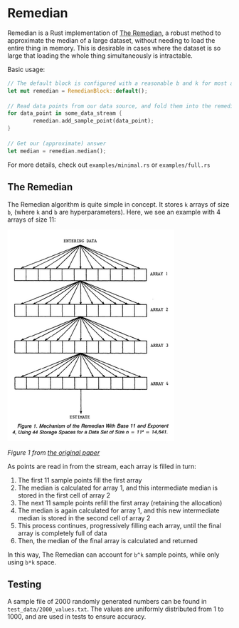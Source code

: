 # Remedian
Remedian is a Rust implementation of [The Remedian](https://www.researchgate.net/publication/247974442_The_Remedian_A_Robust_Averaging_Method_for_Large_Data_Sets), a robust method to approximate the median of a large dataset, without needing to load the entire thing in memory.
This is desirable in cases where the dataset is so large that loading the whole thing simultaneously is intractable.

Basic usage:
```rs
// The default block is configured with a reasonable b and k for most applications
let mut remedian = RemedianBlock::default();

// Read data points from our data source, and fold them into the remedian
for data_point in some_data_stream {
		remedian.add_sample_point(data_point);
}

// Get our (approximate) answer
let median = remedian.median();
```

For more details, check out `examples/minimal.rs` or `examples/full.rs`

## The Remedian

The Remedian algorithm is quite simple in concept.
It stores `k` arrays of size `b`, (where `k` and `b` are hyperparameters).
Here, we see an example with 4 arrays of size 11:

![Image: figure 1 from the original paper, showing the four arrays with arrows pointing from one array to the next](fig_1.png)

*Figure 1 from [the original paper](https://www.researchgate.net/publication/247974442_The_Remedian_A_Robust_Averaging_Method_for_Large_Data_Sets)*

As points are read in from the stream, each array is filled in turn:
1. The first 11 sample points fill the first array
2. The median is calculated for array 1, and this intermediate median is stored in the first cell of array 2
3. The next 11 sample points refill the first array (retaining the allocation)
4. The median is again calculated for array 1, and this new intermediate median is stored in the second cell of array 2
5. This process continues, progressively filling each array, until the final array is completely full of data
6. Then, the median of the final array is calculated and returned

In this way, The Remedian can account for `b^k` sample points, while only using `b*k` space.

## Testing

A sample file of 2000 randomly generated numbers can be found in `test_data/2000_values.txt`.
The values are uniformly distributed from 1 to 1000, and are used in tests to ensure accuracy.
